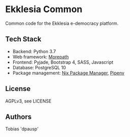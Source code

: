 # Ekklesia Common

Common code for the Ekklesia e-democracy platform.

## Tech Stack

* Backend: Python 3.7
* Web framework: [Morepath](https://github.com/morepath/morepath)
* Frontend: Pyjade, Bootstrap 4, SASS, Javascript
* Database: PostgreSQL 10
* Package management: [Nix Package Manager](https://nixos.org/nix), [Pipenv](https://pipenv.org)

## License

AGPLv3, see LICENSE

## Authors

Tobias 'dpausp'
